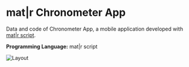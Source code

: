 # mat|r Chronometer App
Data and code of Chronometer App, a mobile application developed with [mat|r script](https://www.matrproject.com/).

**Programming Language:** mat|r script

![Layout](https://github.com/agustinadinamarca/mat-r-Chronometer-App/blob/master/Images/img.jpg=.5x.6)
